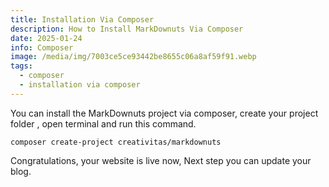 ```yaml
---
title: Installation Via Composer
description: How to Install MarkDownuts Via Composer
date: 2025-01-24
info: Composer
image: /media/img/7003ce5ce93442be8655c06a8af59f91.webp
tags:
  - composer
  - installation via composer
---
```

You can install the MarkDownuts project via composer, create your project folder , open terminal and run this command.

```
composer create-project creativitas/markdownuts
```

Congratulations, your website is live now, Next step you can update your blog.

